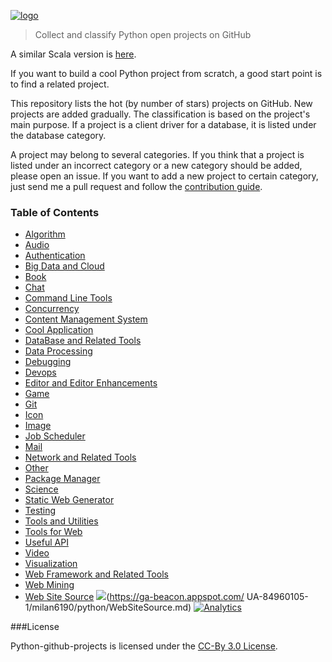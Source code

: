 [![logo](imgs/pythona.jpg)](https://github.com/checkcheckzz/Python-open-projects)

> Collect and classify Python open projects on GitHub

A similar Scala version is [here](http://itgeekworkhard.com/scala-github-projects/).

If you want to build a cool Python project from scratch, a good start point is to find a related project.  

This repository lists the hot (by number of stars) projects on GitHub. New projects are added gradually. The classification is based
on the project's main purpose. If a project is a client driver for a database, it is listed under the database category.

A project may belong to several categories. If you think that a project is listed under an incorrect category
or a new category should be added, please open an issue. If you want to add a new project to certain category, just
send me a pull request and follow the [contribution guide](https://github.com/checkcheckzz/Python-open-projects/wiki).


### <a name='toc'>Table of Contents</a>

* [Algorithm](https://github.com/checkcheckzz/Python-open-projects/blob/master/Algorithm.md)
* [Audio](https://github.com/checkcheckzz/Python-open-projects/blob/master/Audio.md)
* [Authentication](https://github.com/checkcheckzz/Python-open-projects/blob/master/Authentication.md)
* [Big Data and Cloud](https://github.com/checkcheckzz/Python-open-projects/blob/master/BigDataandCloud.md)
* [Book](https://github.com/checkcheckzz/Python-open-projects/blob/master/Book.md) 
* [Chat](https://github.com/checkcheckzz/Python-open-projects/blob/master/Chat.md) 
* [Command Line Tools](https://github.com/checkcheckzz/Python-open-projects/blob/master/CommandLineTools.md)
* [Concurrency](https://github.com/checkcheckzz/Python-open-projects/blob/master/Concurrency.md)
* [Content Management System](https://github.com/checkcheckzz/Python-open-projects/blob/master/ContentManagementSystem.md)   
* [Cool Application](https://github.com/checkcheckzz/Python-open-projects/blob/master/Cool%20Application.md)
* [DataBase and Related Tools](https://github.com/checkcheckzz/Python-open-projects/blob/master/DataBaseandRelatedTools.md)
* [Data Processing](https://github.com/checkcheckzz/Python-open-projects/blob/master/DataProcessing.md)
* [Debugging](https://github.com/checkcheckzz/Python-open-projects/blob/master/Debugging.md)
* [Devops](https://github.com/checkcheckzz/Python-open-projects/blob/master/Devops.md)
* [Editor and Editor Enhancements](https://github.com/checkcheckzz/Python-open-projects/blob/master/EditorandEditorEnhancements.md)
* [Game](https://github.com/checkcheckzz/Python-open-projects/blob/master/Game.md)
* [Git](https://github.com/checkcheckzz/Python-open-projects/blob/master/Git.md)
* [Icon](https://github.com/checkcheckzz/Python-open-projects/blob/master/Icon.md)
* [Image](https://github.com/checkcheckzz/Python-open-projects/blob/master/Image.md)
* [Job Scheduler](https://github.com/checkcheckzz/Python-open-projects/blob/master/JobScheduler.md)
* [Mail](https://github.com/checkcheckzz/Python-open-projects/blob/master/Mail.md)
* [Network and Related Tools](https://github.com/checkcheckzz/Python-open-projects/blob/master/Network.md)
* [Other](https://github.com/checkcheckzz/Python-open-projects/blob/master/Other.md)  
* [Package Manager](https://github.com/checkcheckzz/Python-open-projects/blob/master/PackageManager.md)
* [Science](https://github.com/checkcheckzz/Python-open-projects/blob/master/Science.md) 
* [Static Web Generator](https://github.com/checkcheckzz/Python-open-projects/blob/master/StaticWebGenerator.md)  
* [Testing](https://github.com/checkcheckzz/Python-open-projects/blob/master/Testing.md)
* [Tools and Utilities](https://github.com/checkcheckzz/Python-open-projects/blob/master/ToolandUtilities.md)
* [Tools for Web](https://github.com/checkcheckzz/Python-open-projects/blob/master/ToolsWeb.md)
* [Useful API](https://github.com/checkcheckzz/Python-open-projects/blob/master/UsefulAPI.md)
* [Video](https://github.com/checkcheckzz/Python-open-projects/blob/master/Video.md) 
* [Visualization](https://github.com/checkcheckzz/Python-open-projects/blob/master/Visualization.md) 
* [Web Framework and Related Tools](https://github.com/checkcheckzz/Python-open-projects/blob/master/WebFrameworkandRelatedTool.md)
* [Web Mining](https://github.com/checkcheckzz/Python-open-projects/blob/master/WebMining.md)
* [Web Site Source](https://github.com/checkcheckzz/Python-open-projects/blob/master/WebSiteSource.md)
![](http://image/url)(https://ga-beacon.appspot.com/ UA-84960105-1/milan6190/python/WebSiteSource.md)
[![Analytics](https://ga-beacon.appspot.com/UA-84960105-1/milan6190/readme)](https://github.com/igrigorik/ga-beacon)

###License

Python-github-projects is licensed under the [CC-By 3.0 License](http://creativecommons.org/licenses/by/3.0/).

